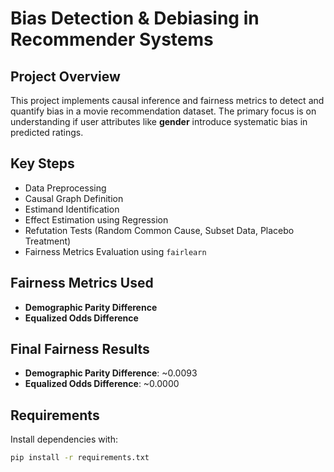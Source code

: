 # Bias Detection & Debiasing in Recommender Systems

## Project Overview
This project implements causal inference and fairness metrics to detect and quantify bias in a movie recommendation dataset. The primary focus is on understanding if user attributes like **gender** introduce systematic bias in predicted ratings.

## Key Steps
- Data Preprocessing
- Causal Graph Definition
- Estimand Identification
- Effect Estimation using Regression
- Refutation Tests (Random Common Cause, Subset Data, Placebo Treatment)
- Fairness Metrics Evaluation using `fairlearn`

## Fairness Metrics Used
- **Demographic Parity Difference**
- **Equalized Odds Difference**

## Final Fairness Results
- **Demographic Parity Difference**: ~0.0093
- **Equalized Odds Difference**: ~0.0000

## Requirements
Install dependencies with:

```bash
pip install -r requirements.txt
